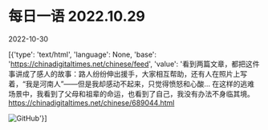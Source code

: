 # 每日一语 2022.10.29

2022-10-30

[{'type': 'text/html', 'language': None, 'base': 'https://chinadigitaltimes.net/chinese/feed', 'value': '看到两篇文章，都把这件事讲成了感人的故事：路人纷纷伸出援手，大家相互帮助，还有人在照片上写着，“我是河南人”——但是我却感动不起来，只觉得愤怒和心酸&#8230; 在这样的逃难场景中，我看到了父母和祖辈的命运，也看到了自己，我没有办法不身临其境。https://chinadigitaltimes.net/chinese/689044.html

![GitHub](https://chinadigitaltimes.net/chinese/files/2022/10/20221029_dailyquote.png)'}]
